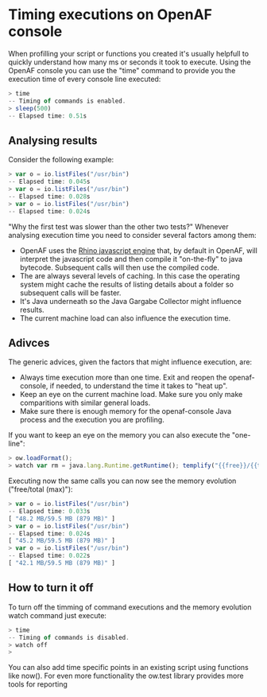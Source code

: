 # Timing executions on OpenAF console

When profilling your script or functions you created it's usually helpfull to quickly understand how many ms or seconds it took to execute. Using the OpenAF console you can use the "time" command to provide you the execution time of every console line executed:

````javascript
> time
-- Timing of commands is enabled.
> sleep(500)
-- Elapsed time: 0.51s
````

## Analysing results

Consider the following example:

````javascript
> var o = io.listFiles("/usr/bin")
-- Elapsed time: 0.045s
> var o = io.listFiles("/usr/bin")
-- Elapsed time: 0.028s
> var o = io.listFiles("/usr/bin")
-- Elapsed time: 0.024s
````

"Why the first test was slower than the other two tests?" Whenever analysing execution time you need to consider several factors among them:

  * OpenAF uses the [Rhino javascript engine](https://github.com/mozilla/rhino) that, by default in OpenAF, will interpret the javascript code and then compile it "on-the-fly" to java bytecode. Subsequent calls will then use the compiled code.
  * The are always several levels of caching. In this case the operating system might cache the results of listing details about a folder so subsequent calls will be faster.
  * It's Java underneath so the Java Gargabe Collector might influence results.
  * The current machine load can also influence the execution time.

## Adivces

The generic advices, given the factors that might influence execution, are:

  * Always time execution more than one time. Exit and reopen the openaf-console, if needed, to understand the time it takes to "heat up".
  * Keep an eye on the current machine load. Make sure you only make comparitions with similar general loads.
  * Make sure there is enough memory for the openaf-console Java process and the execution you are profiling.

If you want to keep an eye on the memory you can also execute the "one-line":

````javascript
> ow.loadFormat();
> watch var rm = java.lang.Runtime.getRuntime(); templify("{{free}}/{{total}} ({{max}})", { free: ow.format.toBytesAbbreviation(rm.freeMemory()), total: ow.format.toBytesAbbreviation(rm.totalMemory()), max: ow.format.toBytesAbbreviation(rm.maxMemory()) })
````

Executing now the same calls you can now see the memory evolution ("free/total (max)"):

````javascript
> var o = io.listFiles("/usr/bin")
-- Elapsed time: 0.033s
[ "48.2 MB/59.5 MB (879 MB)" ]
> var o = io.listFiles("/usr/bin")
-- Elapsed time: 0.024s
[ "45.2 MB/59.5 MB (879 MB)" ]
> var o = io.listFiles("/usr/bin")
-- Elapsed time: 0.022s
[ "42.1 MB/59.5 MB (879 MB)" ]
````

## How to turn it off

To turn off the timming of command executions and the memory evolution watch command just execute:

````javascript
> time
-- Timing of commands is disabled.
> watch off
>
````

You can also add time specific points in an existing script using functions like now(). For even more functionality the ow.test library provides more tools for reporting 